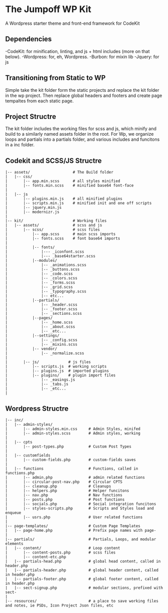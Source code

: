 # The Jumpoff WP Kit
A Wordpress starter theme and front-end framework for CodeKit

## Dependencies
-CodeKit: for minification, linting, and js + html includes (more on that below).
-Wordpress: for, eh, Wordpress.
-Burbon: for mixin lib
-Jquery: for js

## Transitioning from Static to WP
Simple take the kit folder form the static projects and replace the kit folder in the wp project. Then replace global headers and footers and create page tempaltes from each static page.

## Project Structre
The kit folder includes the working files for scss and js, which minify and build to a similarly named assets folder in the root.
For Wp, we organize loops and partials into a partials folder, and various includes and funcitons in a inc folder.


## Codekit and SCSS/JS Structre
```
|-- assets/                   # The Build folder
|   |-- css/      
|       |-- app.min.scss      # all styles minified
|       |-- fonts.min.scss    # minified base64 font-face
|
|   |-- js 
|       |-- plugins.min.js    # all minified plugins
|       |-- scripts.min.js    # minified init and one off scripts
|       |-- jquery.min.js  
|       |-- modernizr.js   
|
|-- kit/                      # Working files
|   |-- assets/               # scss and js
|       |-- scss/             # scss files
|           |-- app.scss      # main scss imports
|           |-- fonts.scss    # font base64 imports
|
|           |-- fonts/
|               |--- _iconfont.scss
|               |--- _base64starter.scss
|           |--modules/  
|               |-- _animations.scss  
|               |-- _buttons.scss      
|               |-- _code.scss  
|               |-- _colors.scss 
|               |-- _forms.scss  
|               |-- _grid.scss 
|               |-- _typography.scss      
|               |-- etc...  
|           |--partials/
|               |-- _header.scss
|               |-- _footer.scss       
|               |-- _sections.scss     
|           |--pages/
|               |-- _home.scss      
|               |-- _about.scss  
|               |-- _etc...  
|           |--settings/     
|               |-- _config.scss   
|               |-- _mixins.scss 
|           |-- vendor/ 
|               |-- _normalize.scss 
|
|       |-- js/             # js files
|           |-- scripts.js  # working scripts
|           |-- plugins.js  # imported plugins
|           |-- plugins/    # plugin import files
|               |-- _easings.js   
|               |-- _tabs.js
|               |-- _etc...   
|
```

## Wordpress Structre

```
|-- inc/                      
|   |-- admin-styles/      
|       |-- admin-styles.min.css     # Admin Styles, minifed
|       |-- admin-styles.scss        # Admin styles, working
|
|   |-- cpts 
|       |-- post-types.php           # Custom Post Types
|
|   |-- customfields
|       |-- custom-fields.php        # custom-fields saves
|
|   |-- functions                    # Functions, called in functions.php
|       |-- admin.php                # admin related functions 
|       |-- circular-post-nav.php    # Circular CPTS 
|       |-- cleanup.php              # Cleanups 
|       |-- helpers.php              # Helper funcitons
|       |-- nav.php                  # Nav functions
|       |-- posts.php                # Post functions
|       |-- socials.php              # Social integration funcitons
|       |-- styles-scripts.php       # Scripts and Styles load and enqueue  
|       |-- usrs.php                 # User related functions 
|
|-- page-templates/                  # Custom Page Templates
|   |-- page-home.php                # Prefix page names with page-
|
|-- partials/                        # Partials, Loops, and modular elements
|   |-- content/                     # Loop content
|       |-- content-posts.php        # scss files
|       |-- content-etc.php         
|   |-- partials-head.php            # global head content, called in header.php
|   |-- partials-header.php          # global header content, called in header.php
|   |-- partials-footer.php          # global footer content, called in header.php
|   |-- sect-signup.php              # modular sections, prefixed with sect-
|
|-- resources/                       # a place to save working files and notes, ie PSDs, Icon Project Json files, etc
```
